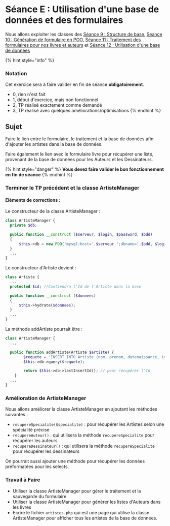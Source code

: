 # Séance E : Utilisation d'une base de données et des formulaires

Nous allons exploiter les classes des [Séance 9 : Structure de base](seance-a.md), [Séance 10 : Génération de formulaire en POO](seance-b.md), [Séance 11 : Traitement des formulaires pour nos livres et auteurs](seance-c.md) et [Séance 12 : Utilisation d'une base de données](seance-d.md)

{% hint style="info" %}
### Notation

Cet exercice sera à faire valider en fin de séance **obligatoirement**.

* 0, rien n'est fait
* 1, début d'exercice, mais non fonctionnel
* 2, TP réalisé exactement comme demandé
* 3, TP réalisé avec quelques améliorations/optimisations
{% endhint %}

## Sujet

Faire le lien entre le formulaire, le traitement et la base de données afin d'ajouter les artistes dans la base de données.

Faire également le lien avec le formulaire livre pour récupérer une liste, provenant de la base de données pour les Auteurs et les Dessinateurs.

{% hint style="danger" %}
**Vous devez faire valider le bon fonctionnement en fin de séance**
{% endhint %}

### Terminer le TP précédent et la classe ArtisteManager

#### Eléments de corrections :

Le constructeur de la classe ArtisteManager :

```php
class ArtisteManager {
  private $db;

  public function __construct ($serveur, $login, $password, $bdd)
  {
      $this->db = new PDO('mysql:host='.$serveur.';dbname='.$bdd, $login, $password);
  }
  ...
}
```

Le constructeur d'Artiste devient :

```php
class Artiste {
  ...
  protected $id; //Contiendra l'Id de l'Artiste dans la base

  public function __construct ($donnees)
  {
      $this->hydrate($donnees);
  }
  ...
}
```

La méthode addArtiste pourrait être :

```php
class ArtisteManager {
  ...

  public function addArtiste(Artiste $artiste) {
        $requete = 'INSERT INTO Artiste (nom, prenom, datenaissance, image, specialite) VALUES ("'.$artiste->getNom().'", "'.$artiste->getPrenom().'", "'.$artiste->getDateNaissance().'", "'.$artiste->getImage().'", "'.$artiste->getSpecialite().'")';
        $this->db->query($requete);

        return $this->db->lastInsertId(); // pour récupérer l'Id
    }
  ...
}
```

### Amélioration de ArtisteManager

Nous allons améliorer la classe ArtisteManager en ajoutant les méthodes suivantes :

* `recupereSpecialite($specialite)` : pour récupérer les Artistes selon une spécialité précise
* `recupereAuteur()` : qui utilisera la méthode `recupereSpecialite` pour récupérer les auteurs
* `recupereDessinateur()` : qui utilisera la méthode `recupereSpecialite` pour récupérer les dessinateurs

On pourrait aussi ajouter une méthode pour récupérer les données préformatées pour les selects.

### Travail à Faire

* Utiliser la classe ArtisteManager pour gérer le traitement et la sauvegarde du formulaire
* Utiliser la classe ArtisteManager pour générer les listes d'Auteurs dans les livres
* Ecrire le fichier `artistes.php` qui est une page qui utilise la classe ArtisteManager pour afficher tous les artistes de la base de données.

